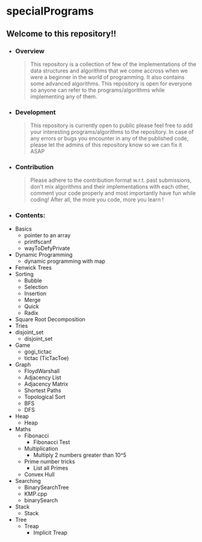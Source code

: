 # specialPrograms
## Welcome to this repository!!
* ### Overview
    >This repository is a collection of few of the implementations of the data structures and algorithms that we come accross when we were a beginner in the world of programming. It also contains some advanced algorithms. This repository is open for everyone so anyone can refer to the programs/algorithms while implementing any of them.

* ### Development
    >This repository is currently open to public please feel free to add your interesting programs/algorithms to the repository.
In case of any errors or bugs you encounter in any of the published code, please let the admins of this repository know so we can fix it ASAP

* ### Contribution
   >Please adhere to the contribution format w.r.t. past submissions, don't mix algorithms and their implementations with each other, comment your code properly and most importantly have fun while coding! After all, the more you code, more you learn !

* ### Contents:
 - Basics
    - pointer to an array
    - printfscanf
    - wayToDefyPrivate
 - Dynamic Programming
    - dynamic programming with map
 - Fenwick Trees
 - Sorting
	- Bubble
	- Selection
	- Insertion
	- Merge
	- Quick
	- Radix
 - Square Root Decomposition
 - Tries
 - disjoint_set
	- disjoint_set
 - Game
	- gogi_tictac
	- tictac (TicTacToe)
 - Graph
	- FloydWarshall
	- Adjacency List
	- Adjacency Matrix
	- Shortest Paths
	- Topological Sort
    - BFS
    - DFS
 - Heap
	- Heap
 - Maths
	- Fibonacci
		- Fibonacci Test
	- Multiplication
		- Multiply 2 numbers greater than 10^5
	- Prime number tricks
		- List all Primes
    - Convex Hull
 -  Searching
    - BinarySearchTree
    - KMP.cpp
    - binarySearch
 - Stack
	- Stack
 - Tree
 	- Treap
		- Implicit Treap
